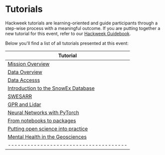 # Tutorials

Hackweek tutorials are learning-oriented and guide participants through a step-wise process with a meaningful outcome. If you are putting together a new tutorial for this event, refer to our [Hackweek Guidebook](https://guidebook.hackweek.io/training/tutorials/index.html).

Below you'll find a list of all tutorials presented at this event:

| Tutorial                                                                                     |
|----------------------------------------------------------------------------------------------|
| [Mission Overview](https://docs.google.com/presentation/d/1mVkyBy8LxmcKe6Idcs1ruapH_AqhpJ1v) |
| [Data Overview](snowex-core/index)                                                           |
| [Data Accesss](Data_access/index)                                                            |
| [Introduction to the SnowEx Database](snowex_database/index)                                 |
| [SWESARR](swesarr/index)                                                                     |
| [GPR and Lidar](gpr_lidar/GPR_Lidar_HackweekTutorial.ipynb)                                        |
| [Neural Networks with PyTorch](NN_with_Pytorch/intro)                                        |
| [From notebooks to packages](https://icesat-2-2024.hackweek.io/tutorials/nb-to-package/index.html)                                                               |
| [Putting open science into practice](https://icesat-2-2024.hackweek.io/tutorials/open-science/index.html)                                                       |
| [Mental Health in the Geosciences](https://icesat-2-2024.hackweek.io/tutorials/mental-health/index.html)                                                         |
| -------------------------------------                                                        |
